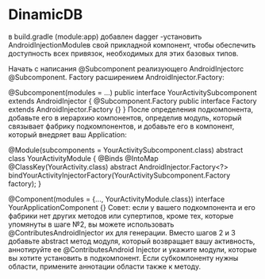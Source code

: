 # DinamicDB
 в build.gradle (module:app) добавлен dagger 
 -установить AndroidInjectionModuleв свой прикладной компонент,
  чтобы обеспечить доступность всех привязок, необходимых для этих базовых типов.

Начать с написания @Subcomponent реализующего AndroidInjector<YourActivity>с @Subcomponent.
Factory расширением AndroidInjector.Factory<YourActivity>:

@Subcomponent(modules = ...)
public interface YourActivitySubcomponent extends AndroidInjector<YourActivity> {
 @Subcomponent.Factory
 public interface Factory extends AndroidInjector.Factory<YourActivity> {}
}
После определения подкомпонента, добавьте его в иерархию компонентов, 
определив модуль, который связывает фабрику подкомпонентов, и добавьте его в компонент, который внедряет ваш Application:

@Module(subcomponents = YourActivitySubcomponent.class)
abstract class YourActivityModule {
 @Binds
 @IntoMap
 @ClassKey(YourActivity.class)
 abstract AndroidInjector.Factory<?>
     bindYourActivityInjectorFactory(YourActivitySubcomponent.Factory factory);
}

@Component(modules = {..., YourActivityModule.class})
interface YourApplicationComponent {}
Совет: если у вашего подкомпонента и его фабрики нет других методов или супертипов, 
кроме тех, которые упомянуты в шаге №2, вы можете использовать @ContributesAndroidInjector их для генерации. 
Вместо шагов 2 и 3 добавьте abstract метод модуля, который возвращает вашу активность, 
аннотируйте ее @ContributesAndroid Injector и укажите модули, которые вы хотите установить в подкомпонент. Если субкомпоненту нужны области, примените аннотации области также к методу.
